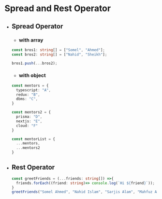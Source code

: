 # Spread and Rest Operator

- ## Spread Operator
  - ### with array
  ```ts
  const bros1: string[] = ["Somel", "Ahmed"];
  const bros2: string[] = ["Nahid", "Sheikh"];

  bros1.push(...bros2);
  ```

  - ### with object
  ```ts
  const mentors = {
    typescript: "A",
    redux: "B",
    dbms: "C",
  }

  const mentors2 = {
    prisma: "D",
    nextjs: "E",
    cloud: "F"
  }

  const mentorList = {
    ...mentors, 
    ...mentors2
  } 
  ```

- ## Rest Operator
  ```ts
  const greetFriends = (...friends: string[]) =>{
    friends.forEach((friend: string)=> console.log(`Hi ${friend}`));
  } 
  greetFriends("Somel Ahmed", "Nahid Islam", "Sarjis Alam", "Mahfuz Alam");
  ```